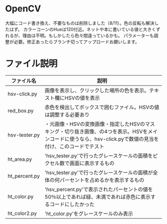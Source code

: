 # OpenCV
大幅にコード書き換え、不要なものは削除しました（8/11）。色の反転も解決したはず。
カラーコーンのHueは120付近。ネットや本に書いている値と大きくずれるが、理由は不明。もしかしたら色々間違っているかも。
パラメーターも調整が必要。修正あったらブランチ切ってアップロードお願いします。

# ファイル説明

| ファイル名 | 説明 |
| --- | --- |
| hsv-click.py | 画像を表示し、クリックした場所の色を表示。テキスト欄にHSVの値を表示 |
| red_box.py | 赤色を検出してボックスで囲むファイル。HSVの値は調整する必要あり|
| hsv-tester.py | ・元画像・HSVの変換画像・指定したHSVのマスキング・切り抜き画像、の4つを表示。HSVをメインコードに使うなら、hsv-click.pyで数値の見当を付け、このコードでテスト|
| ht_area.py | 'hsv_tester.py'で行ったグレースケールの面積をピクセル数で画面に表示するもの |
| ht_percent.py | 'hsv_tester.py'で行ったグレースケールの面積が全体の何パーセントを占めるかを表示するもの |
| ht_color.py | 'hsv_percent.py'で表示されたパーセントの値を50％以上であれば緑、未満であれば赤色に表示するコードにしたかった |
| ht_color2.py | 'ht_color.py'をグレースケールのみ表示 |
